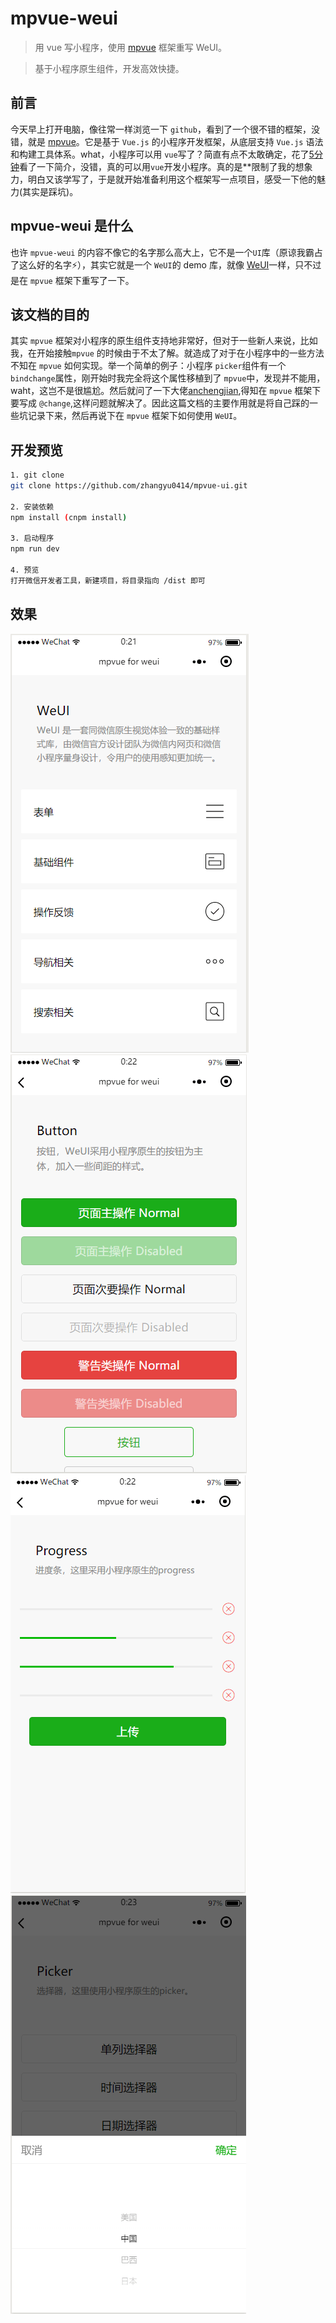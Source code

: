 # mpvue-weui

> 用 vue 写小程序，使用 [mpvue](https://github.com/Meituan-Dianping/mpvue) 框架重写 WeUI。

> 基于小程序原生组件，开发高效快捷。

## 前言

今天早上打开电脑，像往常一样浏览一下 `github`，看到了一个很不错的框架，没错，就是 [mpvue](https://github.com/Meituan-Dianping/mpvue)。它是基于 `Vue.js` 的小程序开发框架，从底层支持 `Vue.js` 语法和构建工具体系。what，小程序可以用 `vue`写了？简直有点不太敢确定，花了[5分钟](http://mpvue.com/mpvue/quickstart/)看了一下简介，没错，真的可以用`vue`开发小程序。真的是**限制了我的想象力，明白又该学写了，于是就开始准备利用这个框架写一点项目，感受一下他的魅力(其实是踩坑)。


## mpvue-weui 是什么

也许 `mpvue-weui` 的内容不像它的名字那么高大上，它不是一个`UI`库（原谅我霸占了这么好的名字:zap:），其实它就是一个 `WeUI`的 demo 库，就像 [WeUI](https://weui.io/)一样，只不过是在 `mpvue` 框架下重写了一下。


## 该文档的目的

其实 `mpvue` 框架对小程序的原生组件支持地非常好，但对于一些新人来说，比如我，在开始接触`mpvue` 的时候由于不太了解。就造成了对于在小程序中的一些方法不知在 `mpvue` 如何实现。举一个简单的例子：小程序 `picker`组件有一个`bindchange`属性，刚开始时我完全将这个属性移植到了 `mpvue`中，发现并不能用，waht，这岂不是很尴尬。然后就问了一下大佬[anchengjian](https://github.com/anchengjian),得知在 `mpvue` 框架下要写成 `@change`,这样问题就解决了。因此这篇文档的主要作用就是将自己踩的一些坑记录下来，然后再说下在 `mpvue` 框架下如何使用 `WeUI`。


## 开发预览

``` bash
1. git clone
git clone https://github.com/zhangyu0414/mpvue-ui.git

2. 安装依赖
npm install (cnpm install)

3. 启动程序
npm run dev

4. 预览
打开微信开发者工具，新建项目，将目录指向 /dist 即可

```
## 效果

![mpvue-weui-demo01](_img/mpvue-weui-demo01.png)
![mpvue-weui-demo02](_img/mpvue-weui-demo02.png)
![mpvue-weui-demo03](_img/mpvue-weui-demo03.png)
![mpvue-weui-demo01](_img/mpvue-weui-demo04.png)


